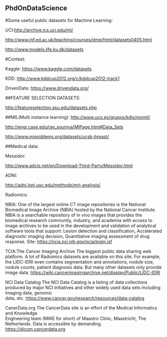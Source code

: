 ## PhdOnDataScience

#Some useful public datasets for Machine Learning:

UCI:http://archive.ics.uci.edu/ml/

http://www.inf.ed.ac.uk/teaching/courses/dme/html/datasets0405.html

http://www.models.life.ku.dk/datasets

#Contest:

Kaggle: https://www.kaggle.com/datasets

KDD: http://www.kddcup2012.org/c/kddcup2012-track1

DrivenData: https://www.drivendata.org/



##FEATURE SELECTION DATASETS: 

http://featureselection.asu.edu/datasets.php

##MIL(Multi instance learning): 
http://www.uco.es/grupos/kdis/momil/

http://engr.case.edu/ray_soumya/MIPage.html#Data_Sets

http://www.miproblems.org/datasets/ucsb-breast/



##Medical data: 

Messidor: 

http://www.adcis.net/en/Download-Third-Party/Messidor.html

ADNI: 

http://adni.loni.usc.edu/methods/mri-analysis/

Radiomics: 

NBIA: One of the largest online CT image repositories is the National Biomedical Image Archive (NBIA) hosted by the National Cancer Institute. NBIA is a searchable repository of in vivo images that provides the biomedical research community, industry, and academia with access to image archives to be used in the development and validation of analytical software tools that support: Lesion detection and classification, Accelerated diagnostic imaging decision, Quantitative imaging assessment of drug response.
Site: https://ncia.nci.nih.gov/ncia/login.jsf

TCIA:The Cancer Imaging Archive
The biggest public data sharing web platform. A lot of Radiomics datasets are available on this site. For example, the LIDC-IDRI even contains segmentation and annotations, nodule size, nodule counts, patient diagnosis data. But many other datasets only provide image data.
https://wiki.cancerimagingarchive.net/display/Public/LIDC-IDRI

NCI Data Catalog
The NCI Data Catalog is a listing of data collections produced by major NCI
initiatives and other widely used data sets including imaging data, genomic       
data, etc. https://www.cancer.gov/research/resources/data-catalog

CanerData.org
The CancerData site is an effort of the Medical Informatics and Knowledge  
Engineering team (MIKE for short) of Maastro Clinic, Maastricht, The  
Netherlands. Data is accessible by demanding. https://dicom.cancerdata.org


